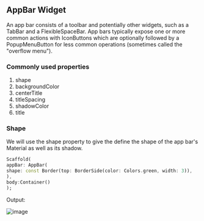 ## AppBar Widget

<p> An app bar consists of a toolbar and potentially other widgets, such as a TabBar and a FlexibleSpaceBar. App bars typically expose one or more common actions with IconButtons which are optionally followed by a PopupMenuButton for less common operations (sometimes called the "overflow menu").</p>

### Commonly used properties
1. shape
2. backgroundColor
3. centerTitle
4. titleSpacing
5. shadowColor
6. title

### Shape
We will use the shape property to give the define the shape of the app bar's Material as well as its shadow.

```dart
Scaffold(
appBar: AppBar(
shape: const Border(top: BorderSide(color: Colors.green, width: 3)),
),
body:Container()
);
```

Output:

![image](https://user-images.githubusercontent.com/42006848/166158940-ff2a5cb5-6086-4d37-a204-93502e452ce0.png)


